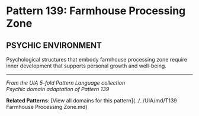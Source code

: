 # Pattern 139: Farmhouse Processing Zone

## PSYCHIC ENVIRONMENT

Psychological structures that embody farmhouse processing zone require inner development that supports personal growth and well-being.

---

*From the UIA 5-fold Pattern Language collection*  
*Psychic domain adaptation of Pattern 139*

**Related Patterns**: [View all domains for this pattern](../../UIA/md/T139 Farmhouse Processing Zone.md)
